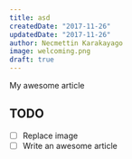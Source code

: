 ```yaml
---
title: asd
createdDate: "2017-11-26"
updatedDate: "2017-11-26"
author: Necmettin Karakayago
image: welcoming.png
draft: true
---
```


My awesome article

## TODO

-   [ ] Replace image
-   [ ] Write an awesome article
